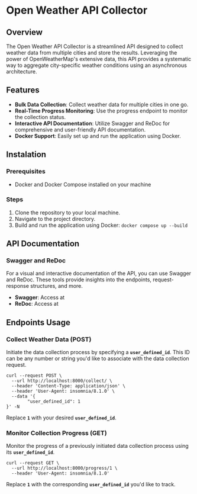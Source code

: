# Open Weather API Collector

## Overview

The Open Weather API Collector is a streamlined API designed to collect weather data from multiple cities and store the results. Leveraging the power of OpenWeatherMap's extensive data, this API provides a systematic way to aggregate city-specific weather conditions using an asynchronous architecture.

## Features

* **Bulk Data Collection**: Collect weather data for multiple cities in one go.
* **Real-Time Progress Monitoring**: Use the progress endpoint to monitor the collection status.
* **Interactive API Documentation**: Utilize Swagger and ReDoc for comprehensive and user-friendly API documentation.
* **Docker Support**: Easily set up and run the application using Docker.

## Instalation

### Prerequisites

* Docker and Docker Compose installed on your machine 

### Steps

1. Clone the repository to your local machine.
2. Navigate to the project directory.
3. Build and run the application using Docker:
```docker compose up --build```

## API Documentation

### Swagger and ReDoc

For a visual and interactive documentation of the API, you can use Swagger and ReDoc. These tools provide insights into the endpoints, request-response structures, and more.

* **Swagger**: Access at 
* **ReDoc**: Access at 

## Endpoints Usage

### Collect Weather Data (POST)

Initiate the data collection process by specifying a **`user_defined_id`**. This ID can be any number or string you'd like to associate with the data collection request.

```
curl --request POST \
  --url http://localhost:8000/collect/ \
  --header 'Content-Type: application/json' \
  --header 'User-Agent: insomnia/8.1.0' \
  --data '{
        "user_defined_id": 1
}' -N
```

Replace **`1`** with your desired **`user_defined_id`**.

### Monitor Collection Progress (GET)

Monitor the progress of a previously initiated data collection process using its **`user_defined_id`**.

```
curl --request GET \
  --url http://localhost:8000/progress/1 \
  --header 'User-Agent: insomnia/8.1.0'
```

Replace **`1`** with the corresponding **`user_defined_id`** you'd like to track.